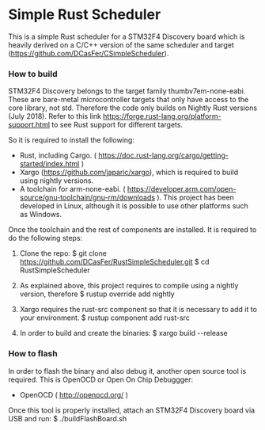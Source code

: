 Simple Rust Scheduler
=====================

This is a simple Rust scheduler for a STM32F4 Discovery board which is heavily derived on a C/C++ version of the same scheduler and target (https://github.com/DCasFer/CSimpleScheduler).


### How to build
STM32F4 Discovery belongs to the target family thumbv7em-none-eabi. These are bare-metal microcontroller targets that only have access to the core library, not std. Therefore the code only builds on Nightly Rust versions (July 2018). Refer to this link https://forge.rust-lang.org/platform-support.html to see Rust support for different targets.

So it is required to install the following:

- Rust, including Cargo. ( https://doc.rust-lang.org/cargo/getting-started/index.html )
- Xargo (https://github.com/japaric/xargo), which is required to build using nightly versions.
- A toolchain for arm-none-eabi. ( https://developer.arm.com/open-source/gnu-toolchain/gnu-rm/downloads ). This project has been developed in Linux, although it is possible to use other platforms such as Windows.

Once the toolchain and the rest of components are installed. It is required to do the following steps:
1) Clone the repo:
	$ git clone https://github.com/DCasFer/RustSimpleScheduler.git
	$ cd RustSimpleScheduler

2) As explained above, this project requires to compile using a nightly version, therefore
	$ rustup override add nightly

3) Xargo requires the rust-src component so that it is necessary to add it to your environment.
	$ rustup component add rust-src

4) In order to build and create the binaries:
	$ xargo build --release



### How to flash
In order to flash the binary and also debug it, another open source tool is required. This is OpenOCD or Open On Chip Debuggger:

- OpenOCD ( http://openocd.org/ )


Once this tool is properly installed, attach an STM32F4 Discovery board via USB and run:
    $ ./buildFlashBoard.sh



